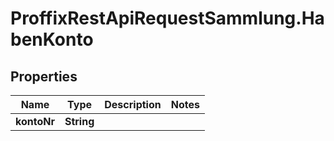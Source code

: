 # ProffixRestApiRequestSammlung.HabenKonto

## Properties
Name | Type | Description | Notes
------------ | ------------- | ------------- | -------------
**kontoNr** | **String** |  | 


